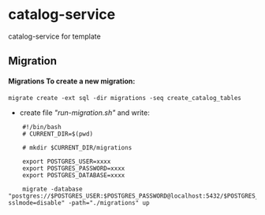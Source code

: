 # catalog-service
catalog-service for template

## Migration
#### Migrations To create a new migration:
```
migrate create -ext sql -dir migrations -seq create_catalog_tables
```

* create file *"run-migration.sh"* and write:
```
    #!/bin/bash
    # CURRENT_DIR=$(pwd)

    # mkdir $CURRENT_DIR/migrations

    export POSTGRES_USER=xxxx
    export POSTGRES_PASSWORD=xxxx
    export POSTGRES_DATABASE=xxxx

    migrate -database "postgres://$POSTGRES_USER:$POSTGRES_PASSWORD@localhost:5432/$POSTGRES_DATABASE?sslmode=disable" -path="./migrations" up
```